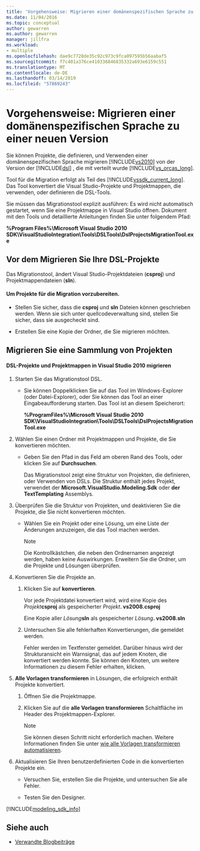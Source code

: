 ```yaml
---
title: 'Vorgehensweise: Migrieren einer domänenspezifischen Sprache zu einer neuen Version'
ms.date: 11/04/2016
ms.topic: conceptual
author: gewarren
ms.author: gewarren
manager: jillfra
ms.workload:
- multiple
ms.openlocfilehash: dae9c7728de35c92c973c9fca097595b56aabaf5
ms.sourcegitcommit: f7c401a376ce410336846835332a693e6159c551
ms.translationtype: MT
ms.contentlocale: de-DE
ms.lasthandoff: 03/14/2019
ms.locfileid: "57869243"
---
```

# <a name="how-to-migrate-a-domain-specific-language-to-a-new-version"></a>Vorgehensweise: Migrieren einer domänenspezifischen Sprache zu einer neuen Version
Sie können Projekte, die definieren, und Verwenden einer domänenspezifischen Sprache migrieren [!INCLUDE[vs2010](../misc/includes/vs2010_md.md)] von der Version der [!INCLUDE[dsl](../modeling/includes/dsl_md.md)] , die mit verteilt wurde [!INCLUDE[vs_orcas_long](../debugger/includes/vs_orcas_long_md.md)].

 Tool für die Migration erfolgt als Teil des [!INCLUDE[vssdk_current_long](../misc/includes/vssdk_current_long_md.md)]. Das Tool konvertiert die Visual Studio-Projekte und Projektmappen, die verwenden, oder definieren die DSL-Tools.

 Sie müssen das Migrationstool explizit ausführen: Es wird nicht automatisch gestartet, wenn Sie eine Projektmappe in Visual Studio öffnen. Dokument mit den Tools und detaillierte Anleitungen finden Sie unter folgendem Pfad:

 **%Program Files%\Microsoft Visual Studio 2010 SDK\VisualStudioIntegration\Tools\DSLTools\DslProjectsMigrationTool.exe**

## <a name="before-you-migrate-your-dsl-projects"></a>Vor dem Migrieren Sie Ihre DSL-Projekte
 Das Migrationstool, ändert Visual Studio-Projektdateien (**csproj**) und Projektmappendateien (**sln**).

#### <a name="to-prepare-projects-for-migration"></a>Um Projekte für die Migration vorzubereiten.

-   Stellen Sie sicher, dass die **csproj** und **sln** Dateien können geschrieben werden. Wenn sie sich unter quellcodeverwaltung sind, stellen Sie sicher, dass sie ausgecheckt sind.

-   Erstellen Sie eine Kopie der Ordner, die Sie migrieren möchten.

## <a name="migrating-a-collection-of-projects"></a>Migrieren Sie eine Sammlung von Projekten

#### <a name="to-migrate-dsl-projects-and-solutions-to-visual-studio-2010"></a>DSL-Projekte und Projektmappen in Visual Studio 2010 migrieren

1. Starten Sie das Migrationstool DSL.

   -   Sie können Doppelklicken Sie auf das Tool im Windows-Explorer (oder Datei-Explorer), oder Sie können das Tool an einer Eingabeaufforderung starten. Das Tool ist an diesem Speicherort:

        **%ProgramFiles%\Microsoft Visual Studio 2010 SDK\VisualStudioIntegration\Tools\DSLTools\DslProjectsMigrationTool.exe**

2. Wählen Sie einen Ordner mit Projektmappen und Projekte, die Sie konvertieren möchten.

   - Geben Sie den Pfad in das Feld am oberen Rand des Tools, oder klicken Sie auf **Durchsuchen**.

     Das Migrationstool zeigt eine Struktur von Projekten, die definieren, oder Verwenden von DSLs. Die Struktur enthält jedes Projekt, verwendet der **Microsoft.VisualStudio.Modeling.Sdk** oder **der TextTemplating** Assemblys.

3. Überprüfen Sie die Struktur von Projekten, und deaktivieren Sie die Projekte, die Sie nicht konvertieren möchten.

   -   Wählen Sie ein Projekt oder eine Lösung, um eine Liste der Änderungen anzuzeigen, die das Tool machen werden.

       > [!NOTE]
       >  Die Kontrollkästchen, die neben den Ordnernamen angezeigt werden, haben keine Auswirkungen. Erweitern Sie die Ordner, um die Projekte und Lösungen überprüfen.

4. Konvertieren Sie die Projekte an.

   1.  Klicken Sie auf **konvertieren**.

        Vor jede Projektdatei konvertiert wird, wird eine Kopie des _Projekt_**csproj** als gespeicherter _Projekt_**. vs2008.csproj**

        Eine Kopie aller _Lösung_**sln** als gespeicherter _Lösung_**. vs2008.sln**

   2.  Untersuchen Sie alle fehlerhaften Konvertierungen, die gemeldet werden.

        Fehler werden im Textfenster gemeldet. Darüber hinaus wird der Strukturansicht ein Warnsignal, das auf jedem Knoten, die konvertiert werden konnte. Sie können den Knoten, um weitere Informationen zu diesem Fehler erhalten, klicken.

5. **Alle Vorlagen transformieren** in Lösungen, die erfolgreich enthält Projekte konvertiert.

   1.  Öffnen Sie die Projektmappe.

   2.  Klicken Sie auf die **alle Vorlagen transformieren** Schaltfläche im Header des Projektmappen-Explorer.

       > [!NOTE]
       >  Sie können diesen Schritt nicht erforderlich machen. Weitere Informationen finden Sie unter [wie alle Vorlagen transformieren automatisieren](/previous-versions/visualstudio/visual-studio-2012/ff521399\(v\=vs.110\)).

6. Aktualisieren Sie Ihren benutzerdefinierten Code in die konvertierten Projekte ein.

   -   Versuchen Sie, erstellen Sie die Projekte, und untersuchen Sie alle Fehler.

   -   Testen Sie den Designer.


[!INCLUDE[modeling_sdk_info](includes/modeling_sdk_info.md)]

## <a name="see-also"></a>Siehe auch

- [Verwandte Blogbeiträge](https://devblogs.microsoft.com/devops/the-visual-studio-modeling-sdk-is-now-available-with-visual-studio-2017/)